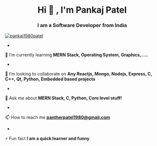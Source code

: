 <h1 align="center">Hi 
👋
, I'm Pankaj Patel</h1>
<h3 align="center">I am a Software Developer from India</h3>

<p align="left"> <a href="https://github.com/ryo-ma/github-profile-trophy"><img src="https://github-profile-trophy.vercel.app/?username=pankaj1980patel" alt="pankaj1980patel" /></a> </p>

- 
🌱
 I’m currently learning **MERN Stack, Operating System, Graphics,.....**

- 
👯
 I’m looking to collaborate on **Any Reactjs, Mongo, Nodejs, Express, C, C++, Qt, Python, Embedded based projects**

<!--- 
👨
‍
💻
 All of my projects are available at [https://github.com/adityarai004?tab=repositories](https://github.com/adityarai004?tab=repositories)

- 
📝
 I regularly write articles on [https://enoughaditya.hashnode.dev/](https://enoughaditya.hashnode.dev/)
-->
- 
💬
 Ask me about **MERN Stack, C, Python, Core level stuff!**

- 
📫
 How to reach me **pantherpatel1980@gmail.com**

- 
⚡
 Fun fact **I am a quick learner and funny**
